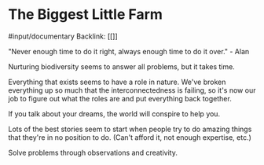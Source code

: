 # The Biggest Little Farm
#input/documentary
Backlink: [[]]


"Never enough time to do it right, always enough time to do it over." - Alan

Nurturing biodiversity seems to answer all problems, but it takes time.

Everything that exists seems to have a role in nature. We've broken everything up so much that the interconnectedness is failing, so it's now our job to figure out what the roles are and put everything back together.

If you talk about your dreams, the world will conspire to help you.

Lots of the best stories seem to start when people try to do amazing things that they're in no position to do. (Can't afford it, not enough expertise, etc.)

Solve problems through observations and creativity.
